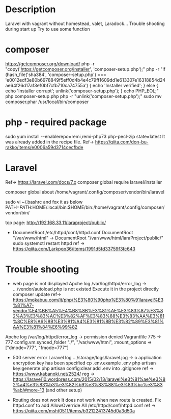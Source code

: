 # Description
Laravel with vagrant without homestead, valet, Laradock...
Trouble shooting during start up
Try to use some function

# composer
https://getcomposer.org/download/
php -r "copy('https://getcomposer.org/installer', 'composer-setup.php');"
php -r "if (hash_file('sha384', 'composer-setup.php') === 'e0012edf3e80b6978849f5eff0d4b4e4c79ff1609dd1e613307e16318854d24ae64f26d17af3ef0bf7cfb710ca74755a') { echo 'Installer verified'; } else { echo 'Installer corrupt'; unlink('composer-setup.php'); } echo PHP_EOL;"
php composer-setup.php
php -r "unlink('composer-setup.php');"
sudo mv composer.phar /usr/local/bin/composer

# php - required package
sudo yum install --enablerepo=remi,remi-php73 php-pecl-zip state=latest
It was already added in the recipe file.
Ref-> https://qiita.com/don-bu-rakko/items/e0006a59d3714cecfbde

# Laravel
Ref-> https://laravel.com/docs/7.x
composer global require laravel/installer

composer global about
/home/vagrant/.config/composer/vendor/bin/laravel

sudo vi ~/.bashrc
and fox it as below
PATH=$PATH:$HOME/.local/bin:$HOME/bin:/home/vagrant/.config/composer/vendor/bin/

top page: http://192.168.33.11/laraproject/public/

- DocumentRoot
 /etc/httpd/conf/httpd.conf
DocumentRoot "/var/www/html" -> DocumentRoot "/var/www/html/laraProject/public/"
sudo systemctl restart httpd
ref -> https://qiita.com/Larkpop36/items/1991d5fd33759f3fc643


# Trouble shooting
- web page is not displayed
Apche log /var/log/httpd/error_log -> .../vendor/autoload.php is not existed
    Execute it in the project directly
    composer update
    ref-> https://mokabuu.com/it/php/%E3%80%90php%E3%80%91laravel%E3%81%A7-vendor%E4%BB%A5%E4%B8%8B%E3%81%AE%E3%83%87%E3%82%A3%E3%83%AC%E3%82%AF%E3%83%88%E3%83%AA%E3%81%8C%E8%A6%8B%E3%81%A4%E3%81%8B%E3%82%89%E3%81%AA%E3%81%84%E6%99%82

Apche log /var/log/httpd/error_log -> permission denied
    Vagrantfile 775 -> 777
    config.vm.synced_folder "./", "/var/www/html", :mount_options => ["dmode=777", "fmode=777"]

- 500 server error
Laravel log .../storage/logs/laravel.jog -> o application encryption key has been specified
cp .env.example .env
php artisan key:generate
php artisan config:clear
add .env into .gitignore
ref -> https://www.kabanoki.net/2524/
reg -> https://laravel10.wordpress.com/2015/02/13/laravel%e3%81%ae%e3%82%a4%e3%83%b3%e3%82%b9%e3%83%88%e3%83%bc%e3%83%ab/#more-13 (and other setup)

- Routing does not work
It does not work when new route is created.
Fix httpd.conf to add AllowOverride All
 /etc/httpd/conf/httpd.conf
ref -> https://qiita.com/msht0511/items/b32122413745d0a3d50a
